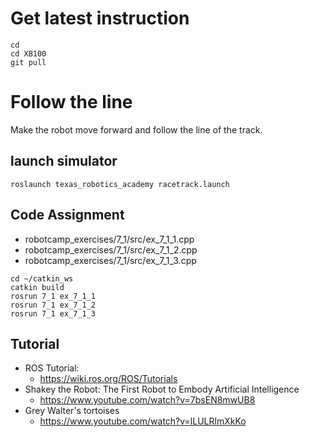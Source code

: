 # Get latest instruction 
```
cd
cd XB100
git pull
```

# Follow the line 
Make the robot move forward and follow the line of the track.


## launch simulator 
```
roslaunch texas_robotics_academy racetrack.launch
```

## Code Assignment
* robotcamp_exercises/7_1/src/ex_7_1_1.cpp
* robotcamp_exercises/7_1/src/ex_7_1_2.cpp
* robotcamp_exercises/7_1/src/ex_7_1_3.cpp
```
cd ~/catkin_ws
catkin build
rosrun 7_1 ex_7_1_1
rosrun 7_1 ex_7_1_2
rosrun 7_1 ex_7_1_3
```

## Tutorial 
* ROS Tutorial:
  * https://wiki.ros.org/ROS/Tutorials
* Shakey the Robot: The First Robot to Embody Artificial Intelligence
  * https://www.youtube.com/watch?v=7bsEN8mwUB8
* Grey Walter's tortoises
  * https://www.youtube.com/watch?v=lLULRlmXkKo
